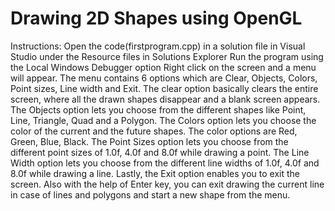 # Drawing 2D Shapes using OpenGL
Instructions:
Open the code(firstprogram.cpp) in a solution file in Visual Studio under the Resource files in Solutions Explorer
Run the program using the Local Windows Debugger option
Right click on the screen and a menu will appear.
The menu contains 6 options which are Clear, Objects, Colors, Point sizes, Line width and Exit.
The clear option basically clears the entire screen, where all the drawn shapes disappear and a blank screen appears.
The Objects option lets you choose from the different shapes like Point, Line, Triangle, Quad and a Polygon.
The Colors option lets you choose the color of the current and the future shapes. The color options are Red, Green, Blue, Black.
The Point Sizes option lets you choose from the different point sizes of 1.0f, 4.0f and 8.0f while drawing a point.
The Line Width option lets you choose from the different line widths of 1.0f, 4.0f and 8.0f while drawing a line.
Lastly, the Exit option enables you to exit the screen.
Also with the help of Enter key, you can exit drawing the current line in case of lines and polygons and start a new shape from the menu.
